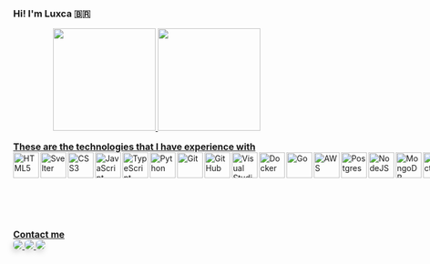 ### Hi! I'm Luxca 🇧🇷

<div align="center">
  <a href="https://github.com/devluxca">
  <img height="180em" src="https://github-readme-stats.vercel.app/api?username=devluxca&show_icons=true&theme=dracula&include_all_commits=true&count_private=true"/>
  <img height="180em" src="https://github-readme-stats.vercel.app/api/top-langs/?username=devluxca&layout=compact&langs_count=10&theme=dracula"/>
</div>
  

<h2 style="font-size: 16px; margin-top: 15px;margin-bottom: 0px;">These are the technologies that I have experience with</h2>
<div style="display: flex;">
  <img align="left" alt="HTML5" width="45px" src="https://www.svgrepo.com/show/353884/html-5.svg" />
  <img align="left" alt="Svelter" width="45px" src="https://www.svgrepo.com/show/354416/svelte-icon.svg" />
  <img align="left" alt="CSS3" width="45px" src="https://www.svgrepo.com/show/353623/css-3.svg" />
  <img align="left" alt="JavaScript" width="45px" src="https://www.svgrepo.com/show/355081/js.svg" />
  <img align="left" alt="TypeScript" width="45px" src="https://www.svgrepo.com/show/349540/typescript.svg" />
  <img align="left" alt="Python" width="45px" src="https://www.svgrepo.com/show/354238/python.svg"/>
  <img align="left" alt="Git" width="45px" src="https://www.svgrepo.com/show/373623/git.svg" />
  <img align="left" alt="GitHub" width="45px" src="https://www.svgrepo.com/show/312259/github.svg" />
  <img align="left" alt="Visual Studio Code" width="45px" src="https://www.svgrepo.com/show/331782/visual-studio.svg" />
  <img align="left" alt="Docker" width="45px" src="https://www.svgrepo.com/show/373553/docker.svg" />
  <img align="left" alt="Go" width="45px" src="https://www.svgrepo.com/show/353795/go.svg" />
  <img align="left" alt="AWS" width="45px" src="https://www.svgrepo.com/show/376356/aws.svg" />
  <img align="left" alt="Postgres" width="45px" src="https://www.svgrepo.com/show/373965/pgsql.svg" />
  <img align="left" alt="NodeJS" width="45px" src="https://www.svgrepo.com/show/378837/node.svg" />
  <img align="left" alt="MongoDB" width="45px" src="https://www.svgrepo.com/show/331488/mongodb.svg" />
  <br><br><br>
  <img align="left" alt="ReactJS" width="45px" src="https://www.svgrepo.com/show/354259/react.svg" />
  <img align="left" alt="VueJS" width="45px" src="https://www.svgrepo.com/show/374175/vue.svg" />
  <img align="left" alt="RamdaJS" width="45px" src="https://www.svgrepo.com/show/354253/ramda.svg" />
  <img align="left" alt="ViteJS" width="45px" src="https://www.svgrepo.com/show/354521/vitejs.svg" />
</div>

  <br>
<br>
<br>
<br>

<div> 
<h2 style="font-size: 16px; margin-top: 15px;margin-bottom: 0px;">Contact me</h2>
  <a href="https://instagram.com/devluxca" target="_blank">
    <img 
        style="border-radius: 6px;box-shadow: -2px 5px 12px -2px rgba(0,0,0,0.26);"
        src="https://img.shields.io/badge/-Instagram-%23E4405F?style=for-the-badge&logo=instagram&logoColor=white" 
        target="_blank"
    />
  </a>
  <a href = "mailto:devluxca@icloud.com">
    <img 
      style="border-radius: 6px;box-shadow: -2px 5px 12px -2px rgba(0,0,0,0.26);"
      src="https://img.shields.io/badge/-MAIL-%23333?style=for-the-badge&logo=icloud&logoColor=white" target="_blank"
    />
  </a>
  <a href="https://api.whatsapp.com/send?phone=5548999079508&text=Ol%C3%A1!%20Vim%20pelo%20seu%20github!" target="_blank">
    <img 
        style="border-radius: 6px;box-shadow: -2px 5px 12px -2px rgba(0,0,0,0.26);"
        src="https://img.shields.io/badge/WhatsApp-25D366?style=for-the-badge&logo=whatsapp&logoColor=white" 
        target="_blank"
    />
    </a> 
</div>
  
